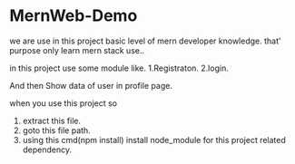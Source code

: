 # MernWeb-Demo


we are use in this project basic level of mern developer knowledge.
that' purpose only learn mern stack use..

in this project use some module like.
1.Registraton.
2.login.

And then Show data of user in profile page.

when you use this project so 
1. extract this file.
2. goto this file path.
3. using this cmd(npm install) install node_module for this project related dependency.
